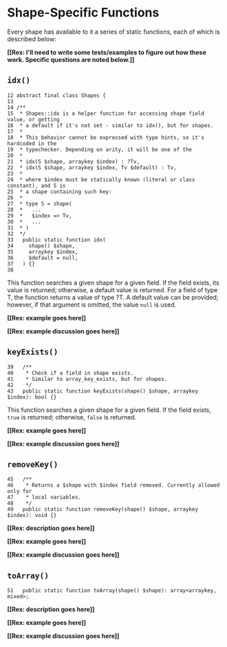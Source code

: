 # Shape-Specific Functions

Every shape has available to it a series of static functions, each of which is described below:

**[[Rex: I'll need to write some tests/examples to figure out how these work. Specific questions are noted below.]]**

## `idx()`

```hack
12 abstract final class Shapes { 
13 
14 /** 
15  * Shapes::idx is a helper function for accessing shape field value, or getting 
16  * a default if it's not set - similar to idx(), but for shapes. 
17  * 
18  * This behavior cannot be expressed with type hints, so it's hardcoded in the 
19  * typechecker. Depending on arity, it will be one of the 
20  * 
21  * idx(S $shape, arraykey $index) : ?Tv, 
22  * idx(S $shape, arraykey $index, Tv $default) : Tv, 
23  * 
24  * where $index must be statically known (literal or class constant), and S is 
25  * a shape containing such key: 
26  * 
27  * type S = shape( 
28  *   ... 
29  *   $index => Tv, 
30  *   ... 
31  * ) 
32  */ 
33   public static function idx( 
34     shape() $shape, 
35     arraykey $index, 
36     $default = null, 
37   ) {} 
38 
```

This function searches a given shape for a given field. If the field exists, its value is returned; otherwise, a default value is returned. For a field of type T, the function returns a value of type ?T. A default value can be provided; however, if that argument is omitted, the value `null` is used.

**[[Rex: example goes here]]**

**[[Rex: example discussion goes here]]**

## `keyExists()`

```hack
39   /** 
40    * Check if a field in shape exists. 
41    * Similar to array_key_exists, but for shapes. 
42    */ 
43   public static function keyExists(shape() $shape, arraykey $index): bool {} 
```

This function searches a given shape for a given field. If the field exists, `true` is returned; otherwise, `false` is returned.

**[[Rex: example goes here]]**

**[[Rex: example discussion goes here]]**

## `removeKey()`

```hack
45   /** 
46    * Returns a $shape with $index field removed. Currently allowed only for 
47    * local variables. 
48    */ 
49   public static function removeKey(shape() $shape, arraykey $index): void {} 
```

**[[Rex: description goes here]]**

**[[Rex: example goes here]]**

**[[Rex: example discussion goes here]]**

## `toArray()`

```hack
51   public static function toArray(shape() $shape): array<arraykey, mixed>; 
```

**[[Rex: description goes here]]**

**[[Rex: example goes here]]**

**[[Rex: example discussion goes here]]**

